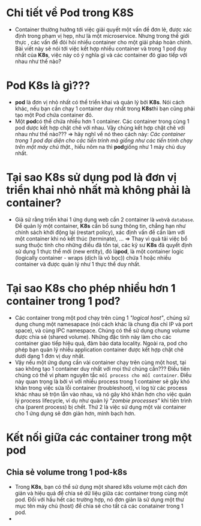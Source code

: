 # Chi tiết về Pod trong K8S
- Container thường hướng tới việc giải quyết một vấn đề đơn lẻ, được xác định trong phạm vị hẹp, như là một microservice. Nhưng trong thế giới thực , các vấn đề đỏi hỏi nhiều container cho một giải pháp hoàn chỉnh. Bài viết này sẽ nói tới việc kết hợp nhiều container và trong 1 pod duy nhất của **K8s**, việc này có ý nghĩa gì và các container đó giao tiếp với nhau như thế nào?
# Pod K8s là gì???
- **pod** là đơn vị nhỏ nhất có thể triển khai và quản lý bởi **K8s**. Nói cách khác, nếu bạn cần chạy 1 container duy nhất trong **K8s**thì bạn cũng phải tạo một Pod chứa container đó.
- Một **pod**có thể chứa nhiều hơn 1 container. Các container trong cùng 1 pod dược kết hợp chặt chẽ với nhau. Vậy chúng kết hợp chặt chẽ với nhau như thế nào??? => hãy nghĩ về nó theo cách này: *Các container trong 1 pod đại diện cho các tiến trình mà giống như các tiến trình chạy trên một máy chủ thật.*, hiểu nôm na thì **pod**giống như 1 máy chủ duy nhất.
# Tại sao K8s sử dụng pod là đơn vị triển khai nhỏ nhất mà không phải là container?
- Giả sử rằng triển khai 1 ứng dụng web cần 2 container là `web`và `database`. Để quản lý một container, **K8s** cần bổ sung thông tin, chẳng hạn như chính sách khởi động lại (restart policy), xác định vấn đề cần làm với một container khi nó kết thúc (terminate), ... => Thay vì quả tải việc bổ sung thuộc tính cho những điều đã tồn tại, các kỹ sư **K8s** đã quyết định sử dụng 1 thực thể mới (new entity), đó là**pod**, là một container logic (logically container - wraps (dịch là vỏ bọc)) chứa 1 hoặc nhiều container và được quản lý như 1 thực thể duy nhất.
# Tại sao K8s cho phép nhiều hơn 1 container trong 1 pod?
- Các container trong một pod chạy trên cùng 1 *"logical host"*, chúng sử dụng chung một namesapace (nói cách khác là chung địa chỉ IP và port space), và cùng IPC namespace. Chúng có thể sử dụng chung volume được chia sẻ (shared volume). Những đặc tính này làm cho các container giao tiếp hiệu quả, đảm bảo data locality. Ngoài ra, pod cho phép bạn quản lý nhiều application container được kết hợp chặt chẽ dưới dạng 1 đơn vị duy nhất.
- Vậy nếu một ứng dụng cần vài container chạy trên cùng một host, tại sao không tạo 1 container duy nhất với mọi thứ chúng cần??? Điều tiên chúng có thể vi pham nguyên tắc `mỗi process cho mỗi container`. Điều này quan trọng là bởi vì với nhiều process trong 1 container sẽ gây khó khăn trong việc sửa lỗi container (troubleshoot), vì log từ các process khác nhau sẽ trộn lẫn vào nhau, và nó gây khó khăn hơn cho việc quản lý process lifecycle, ví dụ như quản lý *"zombie processes"* khi tiên trình cha (parent process) bị chết. Thứ 2 là việc sử dụng một vài container cho 1 ứng dụng sẽ đơn giản hơn, minh bạch hơn.
# Kết nối giữa các container trong một pod
## Chia sẻ volume trong 1 pod-k8s
- Trong **K8s**, bạn có thể sử dụng một shared k8s volume một cách đơn giản và hiệu quả để chia sẻ dữ liệu giữa các container trong cùng một pod. Đối với hầu hết các trường hợp, nó đơn giản là sử dụng một thư mục tên máy chủ (host) để chia sẻ cho tất cả các conatainer trong 1 pod.
- 
